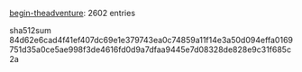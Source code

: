 [begin-theadventure](https://github.com/begin-theadventure): 2602 entries

sha512sum 84d62e6cad4f41ef407dc69e1e379743ea0c74859a11f14e3a50d094effa0169751d35a0ce5ae998f3de4616fd0d9a7dfaa9445e7d08328de828e9c31f685c2a